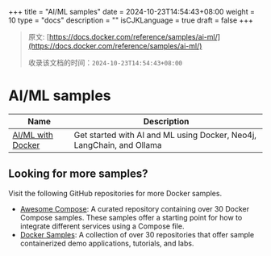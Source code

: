 +++
title = "AI/ML samples"
date = 2024-10-23T14:54:43+08:00
weight = 10
type = "docs"
description = ""
isCJKLanguage = true
draft = false
+++

> 原文: [https://docs.docker.com/reference/samples/ai-ml/](https://docs.docker.com/reference/samples/ai-ml/)
>
> 收录该文档的时间：`2024-10-23T14:54:43+08:00`

# AI/ML samples

| Name                                                       | Description                                                  |
| ---------------------------------------------------------- | ------------------------------------------------------------ |
| [AI/ML with Docker](https://github.com/docker/genai-stack) | Get started with AI and ML using Docker, Neo4j, LangChain, and Ollama |

## Looking for more samples?

Visit the following GitHub repositories for more Docker samples.

- [Awesome Compose](https://github.com/docker/awesome-compose): A curated repository containing over 30 Docker Compose samples. These samples offer a starting point for how to integrate different services using a Compose file.
- [Docker Samples](https://github.com/dockersamples?q=&type=all&language=&sort=stargazers): A collection of over 30 repositories that offer sample containerized demo applications, tutorials, and labs.
